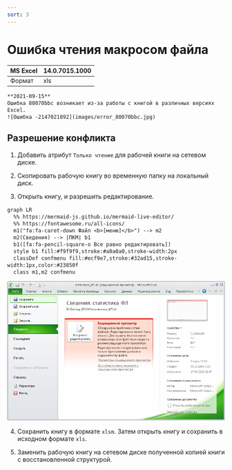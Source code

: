 ```yaml
---
sort: 3
---
```


# Ошибка чтения макросом файла

|MS Excel|14.0.7015.1000
|:--- |:--- 
|Формат|xls

``` danger
**2021-09-15**  
Ошибка 80070bbc возникает из-за работы с книгой в различных версиях Excel.  
![Ошибка -2147021892](images/error_80070bbc.jpg)
```

## Разрешение конфликта

1. Добавить атрибут `Только чтение` для рабочей книги на сетевом диске.

2. Скопировать рабочую книгу во временную папку на локальный диск.

3. Открыть книгу, и разрешить редактирование.  
``` mermaid
graph LR
  %% https://mermaid-js.github.io/mermaid-live-editor/
  %% https://fontawesome.ru/all-icons/
  m1("fa:fa-caret-down Файл <b>[меню]</b>") --> m2
  m2(Сведения) --> |ПКМ| b1
  b1([fa:fa-pencil-square-o Все равно редактировать])
  style b1 fill:#f9f9f9,stroke:#a0a0a0,stroke-width:2px
  classDef confmenu fill:#ecf9e7,stroke:#32ad15,stroke-width:1px,color:#23850f
  class m1,m2 confmenu
```
![Защищенный просмотр](images/protected_view.png)

4. Сохранить книгу в формате `xlsm`. Затем открыть книгу и сохранить в исходном формате `xls`.

5. Заменить рабочую книгу на сетевом диске полученной копией книги с восстановленной структурой.


